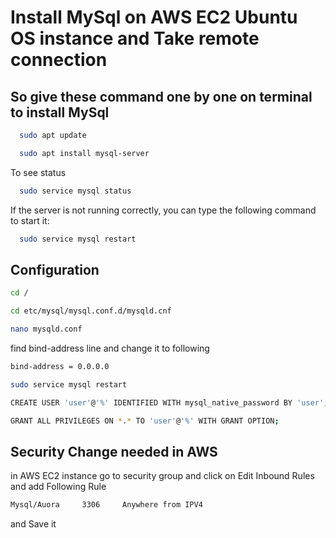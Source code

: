 
# Install MySql on AWS EC2 Ubuntu OS instance and Take remote connection


## So give these command one by one on terminal to install MySql

```bash
  sudo apt update
```
```bash
  sudo apt install mysql-server
```
To see status
```bash
  sudo service mysql status
```
If the server is not running correctly, you can type the following command to start it:
```bash
  sudo service mysql restart
```





## Configuration
```bash
cd /
```
```bash
cd etc/mysql/mysql.conf.d/mysqld.cnf
```
```bash
nano mysqld.conf
```
find bind-address line and change it to following
```bash
bind-address = 0.0.0.0
```
```bash
sudo service mysql restart
```
```bash
CREATE USER 'user'@'%' IDENTIFIED WITH mysql_native_password BY 'user';
```
```bash
GRANT ALL PRIVILEGES ON *.* TO 'user'@'%' WITH GRANT OPTION;
```







## Security Change needed in AWS
in AWS EC2 instance go to security group and click on Edit Inbound Rules
and add Following Rule
```bash
Mysql/Auora     3306     Anywhere from IPV4
```
and Save it